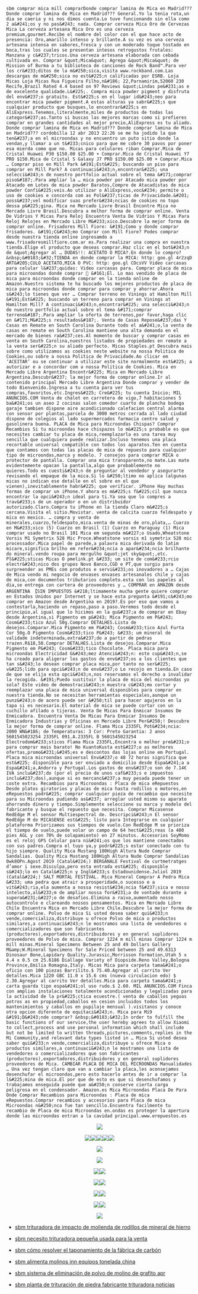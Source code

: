 
```
sbm comprar mica mill comprarDonde comprar lamina de Mica en Madrid??? Donde comprar lamina de Mica en Madrid??? General.Yo la tenia rota,un dia se caeria y ni nos dimos cuenta.Lo tuve funcionando sin ella como 2 a&#241;os y no pas&#243; nada. Comprar cerveza Mica Oro de Cervezas Mica La cerveza artesana Mica Oro es una cerveza premium,gourmet.Recibe el nombre del color con el que hace acto de presencia: Oro,amarillo intenso y brillante.A su vez es una cerveza artesana intensa en sabores,fresca y con un moderado toque tostado en boca,tras los cuales se presentan intesos retrogustos frutales: Manzana y c&#237;tricos.Una cerveza artesana elaborada con cebada cultivada en. Comprar &quot;Mica&quot; Agrega &quot;Mica&quot; de Mission of Burma a tu biblioteca de canciones de Rock Band™.Para ver los cr&#233;ditos de la m&#250;sica,visita www.rockband.com.Las descargas de m&#250;sica no est&#225;n calificadas por ESRB. Loja Micas Loja Micas Rua Figueira Filho,n&#186; 22,Parnamirim,52060 230 Recife,Brazil Rated 4.4 based on 97 Reviews &quot;Lindas pe&#231;as e de excelente qualidade.L&#225;. Compra mica powder pigment y disfruta del env&#237;o gratuito. Est&#225;s en el lugar id&#243;neo para encontrar mica powder pigment.A estas alturas ya sabr&#225;s que cualquier producto que busques,lo encontrar&#225;s en AliExpress.Tenemos,literalmente,miles de productos de todas las categor&#237;as.Tanto si buscas las mejores marcas como si prefieres comprar en grandes cantidades al mejor precio,AliExpress es tu aliado. Donde comprar lamina de Mica en Madrid??? Donde comprar lamina de Mica en Madrid??? cordobilla 12 abr 2013 22:26 se me ha jodido la que ten&#237;a en el microondas y no encuentro un puto sitio donde la vendan,y llamar a un t&#233;cnico para que me cobre 30 pavos por poner esa mierda como que no. Micas para celulares riban Comprar.Mica de Cristal Huawei P30 $150.00 $25.00 + Comprar.Mica de Cristal Huawei Y7 PRO $150.Mica de Cristal S Galaxy J7 PRO $150.00 $25.00 + Comprar.Mica … Comprar piso en Mill Park &#191;Est&#225; buscando un piso para comprar en Mill Park? A continuaci&#243;n,encontrar&#225; una selecci&#243;n de nuestro portfolio actual sobre el tema &#171;comprar piso&#187;.Para ampliar la … mica powder por Atacado mica powder por Atacado em Lotes de mica powder Baratos,Compre de Atacadistas de mica powder Confi&#225;veis.Ao utilizar o AliExpress,voc&#234; permite o uso de cookies e concorda com as Pol&#237;ticas de Privacidade.&#201; poss&#237;vel modificar suas prefer&#234;ncias de cookies no topo dessa p&#225;gina. Mica no Mercado Livre Brasil Encontre Mica no Mercado Livre Brasil.Descubra a melhor forma de comprar online. Venta De Vidrios Y Micas Para Reloj Encuentra Venta De Vidrios Y Micas Para Reloj Relojes en Mercado Libre M&#233;xico.Descubre la mejor forma de comprar online. Frisadores Mill Fiore: &#191;Como y donde comprar Frisadores. &#191;C&#243;mo Comprar con Mill Fiore? Podes comprar desde nuestra tienda online ingresamdo a www.frisadoresmillfiore.com.ar es.Para realizar una compra en nuestra tienda.Elige el producto que deseas comprar.Haz clic en el bot&#243;n de &quot;Agregar al … DUDAS!!: ACETATO O MICA?.En donde lo compro? &nbsp;&#0183;&#32;TIENDA en donde comprar la MICA: http: goo.gl 4r2zqD ART&#205;CULO ACETATO,MICA O PVC: http: goo.gl COcsVV Video carcasas para celular l&#237;quidas: Video carcasas para. Comprar placa de mica para microondas donde comprar 🥇 &#161;El. Lo mas vendido de placa de mica para microondas donde comprar en la tienda online de Amazon.Nuestro sistema te ha buscado los mejores productos de placa de mica para microondas donde comprar para comprar y ahorrar.Ahora s&#243;lo tienes que ver … Comprar terreno en Vinings at Hamilton Mill &#191;Est&#225; buscando un terreno para comprar en Vinings at Hamilton Mill? A continuaci&#243;n,encontrar&#225; una selecci&#243;n de nuestro portfolio actual sobre el tema &#171;comprar terreno&#187;.Para ampliar la oferta de terrenos,por favor,haga clic en &#171;M&#225;s resultados&#187;. Venta de Casas Repose&#237;das Y Casas en Remate en South Carolina Durante todo el a&#241;o,la venta de casas en remate en South Carolina mantiene una alta demanda en el mercado de bienes ra&#237;ces.Al momento de buscar y comprar casas en venta en South Carolina,nuestros listados de propiedades en remate a la venta ser&#225;n su aliado perfecto. Micas Staples.pt Descubra mais sobre como utilizamos as cookies neste website na nossa Politica de Cookies,ou sobre a nossa Politica de Privacidade.Ao clicar em ‘ACEITAR’ ou se continuar a utilizar este site normalmente est&#225; a autorizar e a concordar com a nossa Politica de Cookies. Mica en Mercado Libre Argentina Encontr&#225; Mica en Mercado Libre Argentina.Descubr&#237; la mejor forma de comprar online.Ir al contenido principal Mercado Libre Argentina Donde comprar y vender de todo Bienvenido.Ingresa a tu cuenta para ver tus compras,favoritos,etc.Ingres&#225; Cre&#225; tu cuenta Inicio; MIL ANUNCIOS.COM Venta de chalet en carretera de vigo,7 habitaciones 5 ba&#241;os un aseo 2 cocinas salon comedor cuarto de plancha bodega garaje tambien dispone aire acondicionado calefacion central alarma con sensor por plantas,parcela de 3000 metros cerrada al lado ciudad dispone de colegios al lado supermercados farmacia centro salud y gasolinera buena. PLACA de Mica para Microondas Chispas? Comprar Recambios Si tu microondas hace chispazos lo m&#225;s probable es que necesites cambiar tu placa de mica,reemplazarla es una tarea muy sencilla que cualquiera puede realizar.Incluso tenemos una placa recortable universal compatible con todos los aparatos.Ten en cuenta que contamos con todas las placas de mica de repuesto para cualquier tipo de microondas,marca y modelo. 7 consejos para comprar MICA o protector de pantalla. Comprar una mica transparente,no mate.Las mate evidentemente opacan la pantalla,algo que probablemente no quieres.Todo es cuesti&#243;n de preguntar al vendedor y asegurarte revisando el empaque de la mica.Si lo &#250;ltimo no aplica (algunas micas no indican ese detalle en el sobre en el que vienen),inevitablemente habr&#225; que verificar. iPhone Hay muchas formas de comprar un iPhone.Y ahora es m&#225;s f&#225;cil que nunca encontrar la opci&#243;n ideal para ti.Ya sea que lo compres a trav&#233;s de un operador o en un distribuidor autorizado.Claro.Compra tu iPhone en la tienda Claro m&#225;s cercana.Visita el sitio.Movistar. venta de calcita cuarzo feldespato y mica en mexico. … compra y venta de minerales,cuarzo,feldespato,mica.venta de minas de oro,plata,… Cuarzo en M&#233;xico (5) Cuarzo en Brasil (1) Cuarzo en Paraguay (1) Mica comprar usado no Brasil 101 Mica em segunda m&#227;o Usado,Wheatstone Vorsis M1 Symetrix 528 Mic Proce.Wheatstone vorsis m1 symetrix 528 mic processador.Mica papel de parede,a palavra mica derivada do latim micare,significa brilho em refer&#234;ncia a apar&#234;ncia brilhante do mineral.vendo roupa para mergulho &quot;jet sky&quot;,etc. Pl&#225;sticas Micas O pmelink.pt &#233; um site de com&#233;rcio electr&#243;nico dos grupos Novo Banco,CGD e PT,que surgiu para surpreender as PMEs com produtos e servi&#231;os inovadores a … Cajas de Mica vendo mi negocio de envases envases artesanales chile y cajas de mica,con documentos tributarios completo.esta con los papeles al dia,se entrega con cartera de proveedores y … COMPRAR en AMAZON desde ARGENTINA 【SIN IMPUESTOS &#218;ltimamente mucha gente quiere comprar en Estados Unidos por Internet y se hace esta pregunta &#191;c&#243;mo comprar en Amazon desde Argentina en 2019?.Es por eso que vamos a contestarla,haciendo un repaso,paso a paso.Veremos todo desde el principio,al igual que lo hicimos en la gu&#237;a de comprar en Ebay desde Argentina,si Pigmento em p&#243; Mica Pigmento em P&#243; Cosm&#233;tico Azul 50g.Comprar DETALHES.Lista de desejos.Comparar.Mica Pigmento em P&#243; Cosm&#233;tico Azul Furta Cor 50g.O Pigmento Cosm&#233;tico P&#243; &#233; um mineral de validade indeterminada,extra&#237;do a partir de pedras trazen.R$18,50.Comprar DETALHES.Lista de desejos.Comparar.Mica Pigmento em P&#243; Cosm&#233;tico Chocolate. Placa mica para microondas Electricidad G&#243;mez Atenci&#243;n: este cup&#243;n,se ha creado para aligerar los gastos de env&#237;os a los clientes que tan s&#243;lo desean comprar placa mica,por tanto no ser&#225; v&#225;lido para opci&#243;n de env&#237;o Lo recojo en tienda.En caso de que se elija esta opci&#243;n,nos reservamos el derecho a invalidar la recogida. &#191;Puedo sustituir la placa de mica del microondas yo sola? Este video de demostraci&#243;n muestra c&#243;mo cortar y reemplazar una placa de mica universal disponibles para comprar en nuestra tienda.No se necesitan herramientas especiales,aunque un punz&#243;n de acero puede ser &#250;til para hacer agujeros en la tapa si es necesario.El material de mica se puede cortar con un cuchillo afilado o tijeras. Venta De Micas Para Enmicar Insumos De Enmicadora. Encuentra Venta De Micas Para Enmicar Insumos De Enmicadora Industrias y Oficinas en Mercado Libre Per&#250;! Descubre la mejor forma de comprar online. Flama Mica 2335FL Pot&#234;ncia: 2000 WN&#186; de Temperaturas: 3 Cor: Preto Garantia: 2 anos 5601545023254 2335FL 091.A.2335FL B 5601545023254 Electrodom&#233;sticos Flama Mica 2335FL,Encontra o melhor pre&#231;o para comprar mais barato! No KuantoKusta est&#227;o as melhores ofertas,promo&#231;&#245;es e descontos das lojas online em Portugal. Placa mica microondas universal Env&#237;o 48 72 horas significa que est&#225; disponible para ser enviado a domicilio desde Espa&#241;a a Espa&#241;a,Andorra y Portugal.Los gastos de env&#237;o son de 7.14€ IVA inclu&#237;do (por el precio de unos caf&#233;s e impuestos inclu&#237;dos),aunque si es mercanc&#237;a muy pesada puede tener un coste extra. Recambios para Microondas : Placa de mica eRepuestos Desde platos giratorios y placas de mica hasta rodillos o motores,en eRepuestos podr&#225; comprar cualquier pieza de recambio que necesite para su Microondas pudiendo as&#237; arreglar usted mismo su aparato ahorrando dinero y tiempo.Simplemente seleccione su marca y modelo del fabricante y busque el repuesto que necesita. Comprar Micasense RedEdge M el sensor Multiespectral de. Descripci&#243;n El sensor RedEdge M de MICASENSE est&#225; listo para Integrarse en cualquier plataforma Priorizamos sus tiempos de vuelo.Con RedEdge M se prioriza el tiempo de vuelo,puede volar un campo de 64 hect&#225;reas (a 400 pies AGL y con 70% de solapamiento) en 27 minutos. Accesorios SoyMomo es el reloj GPS Celular para ni&#241;os que los mantiene conectados con sus padres.Compra el tuyo ya,y podr&#225;s estar conectado con tu hijo siempre. Quality Mica Mustang 100High Altura Nude Comprar Sandalias. Quality Mica Mustang 100High Altura Nude Comprar Sandalias 0wk8OPn.Agost 2019 (Catal&#224;) BERGANALE Festival de curtmetratges d’amor i sexe.Disculpa,pero esta entrada est&#225; disponible s&#243;lo en Catal&#225;n y Ingl&#233;s Estadounidense.Juliol 2019 (Catal&#224;) SALT MORTAL FESTIVAL. Mica Mineral Comprar A Pedra Mica &#233; uma pedra que atrair a prosperidade,o sucesso e a vit&#243;ria,ela aumenta a nossa resist&#234;ncia f&#237;sica e nosso intelecto,al&#233;m de ampliar nossa for&#231;a de vontade durante a supera&#231;&#227;o de desafios.Elimina a raiva,aumentado nosso autocontrole e clareando nossos pensamentos. Mica en Mercado Libre Chile Encuentra Mica en Mercado Libre Chile.Descubre la mejor forma de comprar online. Polvo de mica Si usted desea saber qui&#233;n vende,comercializa,distribuye u ofrece Polvo de mica o productos similares,a continuaci&#243;n le mostramos una lista de vendedores o comercializadores que son fabricantes (productores),exportadores,distribuidores y en general suplidores proveedores de Polvo de mica. Comprar 1224 m mill minas Comprar 1224 m mill minas.Mineral Specimens Between 25 and 49 Dollars Gallery M&amp;W.Mineral Specimens for Sale Priced between 25 and 49.6313 Dinosaur Bone,Lapidary Quality.Jurassic,Morrisson Formation,Utah 5 x 4.4 x 0.5 cm 25.6186 Diallage Variety of Diopside.Reno Valley,Bologna Province,Emilia Romagna,Italy. Micas Mica para carpeta tama&#241;o oficio con 100 piezas Barrilito.$ 75.40.Agregar al carrito Ver detalles.Mica 1220 GBC 11.0 x 15.6 cms (nueva circulacion edo) $ 2.30.Agregar al carrito Ver detalles.Mica para carpeta tama&#241;o carta guarda tipo espa&#241;ol uso rudo.$ 2.60. MIL ANUNCIOS.COM Finca con amplias instalaciones totalmente acondicionadas y legalizadas para la actividad de la pr&#225;ctica ecuestre.( venta de caballos yeguas potros as en propiedad,caballos en cesion incluidos todos los mantenimientos y caballos en pupilaje mensual ).visitanos y conoce otra opcion diferente de equitaci&#243;n. Mica para Mi9 &#191;D&#243;nde comprar? &nbsp;&#0183;&#32;In order to fulfill the basic functions of our service,the user hereby agrees to allow Xiaomi to collect,process and use personal information which shall include but not be limited to written threads,pictures,comments,replies in the Mi Community,and relevant data types listed in … Mica Si usted desea saber qui&#233;n vende,comercializa,distribuye u ofrece Mica o productos similares,a continuaci&#243;n le mostramos una lista de vendedores o comercializadores que son fabricantes (productores),exportadores,distribuidores y en general suplidores proveedores de Mica. CAMBIAR PLACA DE MICA DEL MICROONDAS Manualidades … Una vez tengan claro que van a cambiar la placa,les aconsejamos desenchufar el microondas,pero esto hacerlo antes de ir a comprar la l&#225;mina de mica.El por que de esto es que si desenchufamos y trabajamos enseguida puede que a&#250;n conserve cierta carga peligrosa en el condensador. Amazon.es Mica Microondas Placa De Para Onde Comprar Recambios para Microondas : Placa de mica eRepuestos.Comprar recambios y accesorios para Placa de mica Microondas n&#250;nca fue tan sencillo.Encuentra facilmente tu recambio de Placa de mica Microondas en.ondas es proteger la apertura donde las microondas entran a la cavidad principal.www.erepuestos.es 
```

<div align="center">

<a href="https://es-crusher.shibang-china.com/github&k=sbm+comprar+mica+mill+comprar"><img src="https://static.shibang-china.com/es/crusher/logo.jpg"></a>

<a href="https://es-crusher.shibang-china.com/github&k=sbm+comprar+mica+mill+comprar"><img src="https://static.shibang-china.com/es/crusher/index.jpg"></a><a href="https://es-crusher.shibang-china.com/material.htmlgithub&k=sbm+comprar+mica+mill+comprar"><img src="https://static.shibang-china.com/es/crusher/material.jpg"></a><a href="https://es-crusher.shibang-china.com/application.htmlgithub&k=sbm+comprar+mica+mill+comprar"><img src="https://static.shibang-china.com/es/crusher/application.jpg"></a><a href="https://es-crusher.shibang-china.com/aboutus.htmlgithub&k=sbm+comprar+mica+mill+comprar"><img src="https://static.shibang-china.com/es/crusher/aboutus.jpg"></a><a href="https://es-crusher.shibang-china.com/contact.htmlgithub&k=sbm+comprar+mica+mill+comprar"><img src="https://static.shibang-china.com/es/crusher/contact.jpg"></a>

<a href="https://es-crusher.shibang-china.com/github&k=sbm+comprar+mica+mill+comprar"><img src="https://static.shibang-china.com/es/crusher/banner.jpg"></a>

<a href="https://swt.shibang-china.com/github&k=sbm+comprar+mica+mill+comprar"><img src="https://static.shibang-china.com/es/crusher/text.jpg"></a>

<a href="https://swt.shibang-china.com/github&k=sbm+comprar+mica+mill+comprar"><img src="https://static.shibang-china.com/es/crusher/chat.jpg"></a><a href="https://es-crusher.shibang-china.com/contact.htmlgithub&k=sbm+comprar+mica+mill+comprar"><img src="https://static.shibang-china.com/es/crusher/message.jpg"></a>

<a href="https://es-crusher.shibang-china.com/products/pe.htmlgithub&k=sbm+comprar+mica+mill+comprar"><img src="https://static.shibang-china.com/es/crusher/pe.jpg"></a><a href="https://es-crusher.shibang-china.com/products/pf.htmlgithub&k=sbm+comprar+mica+mill+comprar"><img src="https://static.shibang-china.com/es/crusher/pf.jpg"></a>

<a href="https://es-crusher.shibang-china.com/products/hpt.htmlgithub&k=sbm+comprar+mica+mill+comprar"><img src="https://static.shibang-china.com/es/crusher/hpt.jpg"></a><a href="https://es-crusher.shibang-china.com/products/vsi.htmlgithub&k=sbm+comprar+mica+mill+comprar"><img src="https://static.shibang-china.com/es/crusher/vsi.jpg"></a>

<a href="https://es-crusher.shibang-china.com/products/klv.htmlgithub&k=sbm+comprar+mica+mill+comprar"><img src="https://static.shibang-china.com/es/crusher/klv.jpg"></a><a href="https://es-crusher.shibang-china.com/products/portable.htmlgithub&k=sbm+comprar+mica+mill+comprar"><img src="https://static.shibang-china.com/es/crusher/portable.jpg"></a>

<a href="https://swt.shibang-china.com/github&k=sbm+comprar+mica+mill+comprar"><img src="https://static.shibang-china.com/es/crusher/case.jpg"></a>

</div>


* [sbm trituradora de impacto de molienda de rodillos de mineral de hierro](sbm%20trituradora%20de%20impacto%20de%20molienda%20de%20rodillos%20de%20mineral%20de%20hierro.md)

* [sbm necesito trituradora pequeña usada para la venta](sbm%20necesito%20trituradora%20peque%C3%B1a%20usada%20para%20la%20venta.md)

* [sbm cómo resolver el taponamiento de la fábrica de carbón](sbm%20c%C3%B3mo%20resolver%20el%20taponamiento%20de%20la%20f%C3%A1brica%20de%20carb%C3%B3n.md)

* [sbm alimenta molinos inn equipos tonelada china](sbm%20alimenta%20molinos%20inn%20equipos%20tonelada%20china.md)

* [sbm sistema de eliminación de polvo de molino de grafito apr](sbm%20sistema%20de%20eliminaci%C3%B3n%20de%20polvo%20de%20molino%20de%20grafito%20apr.md)

* [sbm planta de trituración de piedra fabricante trituradora noticias](sbm%20planta%20de%20trituraci%C3%B3n%20de%20piedra%20fabricante%20trituradora%20noticias.md)